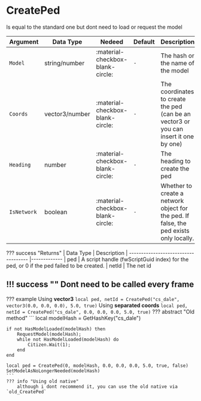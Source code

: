 # CreatePed
Is equal to the standard one but dont need to load or request the model

| Argument              | Data Type                            | Nedeed                    | Default         | Description
| ----------------------| ------------------------------------ | ------------------------- |-----------------|-------------
| `Model`                | string/number | :material-checkbox-blank-circle: | `-` | The hash or the name of the model
| `Coords`                | vector3/number | :material-checkbox-blank-circle: | `-` | The coordinates to create the ped (can be an vector3 or you can insert it one by one)
| `Heading`                | number | :material-checkbox-blank-circle: | `-` | The heading to create the ped
| `IsNetwork`                | boolean | :material-checkbox-blank-circle: | `-` | Whether to create a network object for the ped. If false, the ped exists only locally.

??? success "Returns"
    | Data Type                            | Description
    | ------------------------------------ |-------------
    | ped | A script handle (fwScriptGuid index) for the ped, or 0 if the ped failed to be created.
    | netId | The net id
    
!!! success ""
    Dont need to be called every frame
---
??? example
    Using **vector3**
    ```
    local ped, netId = CreatePed("cs_dale", vector3(0.0, 0.0, 0.0), 5.0, true)
    ```
    Using **separated coords**
    ```
    local ped, netId = CreatePed("cs_dale", 0.0, 0.0, 0.0, 5.0, true)
    ```
??? abstract "Old method"
    ```
    local modelHash = GetHashKey("cs_dale")

    if not HasModelLoaded(modelHash) then
        RequestModel(modelHash);
        while not HasModelLoaded(modelHash) do 
            Citizen.Wait(1); 
        end  
    end
    
    local ped = CreatePed(0, modelHash, 0.0, 0.0, 0.0, 5.0, true, false)
    SetModelAsNoLongerNeeded(modelHash) 
    ```
    ??? info "Using old native"
        although i dont recommend it, you can use the old native via `old_CreatePed`